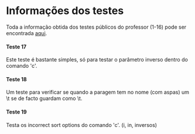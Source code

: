 # **Informações dos testes**

Toda a informação obtida dos testes públicos do professor (1-16) pode ser encontrada [aqui](https://docs.google.com/spreadsheets/d/1IHj5poKajqlI98qZkALc5FPWBzsoSSHEafSRZ5gB1kk/edit?pli=1#gid=0 "Informações fornecidas por alunos").

#### Teste 17

Este teste é bastante simples, só para testar o parâmetro inverso dentro do comando 'c'.

#### Teste 18

Um teste para verificar se quando a paragem tem no nome (com aspas) um \t se de facto guardam como \t.

#### Teste 19

Testa os incorrect sort options do comando 'c'. (i, in, inversos)
